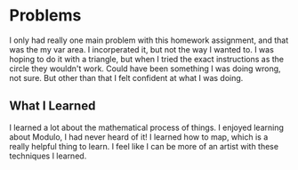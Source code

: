 # Problems
I only had really one main problem with this homework assignment, and that was the my var area. I incorperated it, but not the way I wanted to. I was hoping to do it with a triangle, but when I tried the exact instructions as the circle they wouldn't work. Could have been something I was doing wrong, not sure. But other than that I felt confident at what I was doing.

## What I Learned
I learned a lot about the mathematical process of things. I enjoyed learning about Modulo, I had never heard of it! I learned how to map, which is a really helpful thing to learn. I feel like I can be more of an artist with these techniques I learned.  

